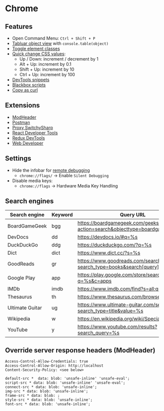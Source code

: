 # Chrome

## Features

- Open Command Menu: `Ctrl + Shift + P`
- [Tabluar object view](https://umaar.com/dev-tips/82-console-table/) with `console.table(object)`
- [Toggle element classes](https://umaar.com/dev-tips/87-toggle-element-classes/)
- [Quick change CSS values](https://umaar.com/dev-tips/37-quick-change-css-values/):
  - Up / Down: increment / decrement by 1
  - Alt + Up: increment by 0.1
  - Shift + Up: increment by 10
  - Ctrl + Up: increment by 100
- [DevTools snippets](https://umaar.com/dev-tips/141-quick-open-menu-snippets/)
- [Blackbox scripts](https://umaar.com/dev-tips/128-blackboxing/)
- [Copy as curl](https://twitter.com/adrian_philipp/status/710438593936932864)

 ## Extensions

- [ModHeader](https://chrome.google.com/webstore/detail/modheader/idgpnmonknjnojddfkpgkljpfnnfcklj)
- [Postman](https://chrome.google.com/webstore/detail/postman/fhbjgbiflinjbdggehcddcbncdddomop)
- [Proxy SwitchySharp](https://chrome.google.com/webstore/detail/proxy-switchysharp/dpplabbmogkhghncfbfdeeokoefdjegm)
- [React Developer Tools](https://chrome.google.com/webstore/detail/react-developer-tools/fmkadmapgofadopljbjfkapdkoienihi)
- [Redux DevTools](https://chrome.google.com/webstore/detail/redux-devtools/lmhkpmbekcpmknklioeibfkpmmfibljd)
- [Web Developer](https://chrome.google.com/webstore/detail/web-developer/bfbameneiokkgbdmiekhjnmfkcnldhhm)

## Settings

- Hide the infobar for [remote debugging](https://stackoverflow.com/questions/18882497/jetbrains-ide-support-extension-how-to-disable-chrome-warnings)
  - `chrome://flags/` → Enable `Silent Debugging`
- Disable media keys:
  - `chrome://flags` → Hardware Media Key Handling

## Search engines

| Search engine         | Keyword | Query URL |
| --------------------- | --------|-----------|
| BoardGameGeek         | bgg     | https://boardgamegeek.com/geeksearch.php?action=search&objecttype=boardgame&q=%s   |
| DevDocs               | dd      | https://devdocs.io/#q=%s                                                           |
| DuckDuckGo            | ddg     | https://duckduckgo.com/?q=%s                                                       |
| Dict                  | dict    | https://www.dict.cc/?s=%s                                                          |
| GoodReads             | gr      | https://www.goodreads.com/search/search?search_type=books&search[query]=%s         |
| Google Play           | app     | https://play.google.com/store/search?q=%s&c=apps                                   |
| IMDb                  | imdb    | https://www.imdb.com/find?s=all;q=%s                                               |
| Thesaurus             | th      | https://www.thesaurus.com/browse/%s                                                |
| Ultimate Guitar       | ug      | https://www.ultimate-guitar.com/search.php?search_type=title&value=%s              |
| Wikipedia             | w       | https://en.wikipedia.org/wiki/Special:Search/%s                                    |
| YouTube               | y       | https://www.youtube.com/results?search_query=%s                                    |

## Override server response headers (ModHeader)

```
Access-Control-Allow-Credentials: true
Access-Control-Allow-Origin: http://localhost
Content-Security-Policy: <see below>
```

```
default-src *  data: blob: 'unsafe-inline' 'unsafe-eval';
script-src * data: blob: 'unsafe-inline' 'unsafe-eval';
connect-src * data: blob: 'unsafe-inline';
img-src * data: blob: 'unsafe-inline';
frame-src * data: blob: ;
style-src * data: blob: 'unsafe-inline';
font-src * data: blob: 'unsafe-inline';
```
